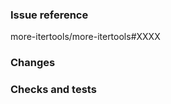 ### Issue reference
<!-- If you're adding a new feature, please make an issue first -->
<!-- If you're fixing a trivial bug (e.g. a typo) you need not make an issue first -->
<!-- If you're fixing a non-trivial bug, please go ahead and make an issue first -->
<!-- Not all proposals for new functionality will be accepted, so please save yourself some work by checking first with an issue -->
more-itertools/more-itertools#XXXX

### Changes
<!-- Describe what your PR adds, fixes, or changes here -->

### Checks and tests
<!-- Please create and activate a virtual environment and then run `make all-checks` to ensure sure your branch meets the standards enforced by GitHub Actions. -->
